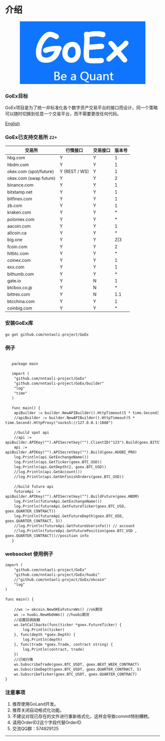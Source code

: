 # 介绍

<div align="center">
<img width="409" heigth="205" src="https://raw.githubusercontent.com/go-ex/go-ex.github.io/master/docs/.vuepress/public/goex.png"  alt="GoEx">
</div>

### GoEx目标
GoEx项目是为了统一并标准化各个数字资产交易平台的接口而设计，同一个策略可以随时切换到任意一个交易平台，而不需要更改任何代码。

[English](https://goex.top/guide/en/)

### GoEx已支持交易所 `22+`
| 交易所                 | 行情接口      | 交易接口 | 版本号 |
| ---------------------- | ------------- | -------- | ------ |
| hbg.com                | Y             | Y        | 1      |
| hbdm.com               | Y             | Y        | 1      |
| okex.com (spot/future) | Y (REST / WS) | Y        | 1      |
| okex.com (swap future) | Y             | Y        | 2      |
| binance.com            | Y             | Y        | 1      |
| bitstamp.net           | Y             | Y        | 1      |
| bitfinex.com           | Y             | Y        | 1      |
| zb.com                 | Y             | Y        | 1      |
| kraken.com             | Y             | Y        | *      |
| poloniex.com           | Y             | Y        | *      |
| aacoin.com             | Y             | Y        | 1      |
| allcoin.ca             | Y             | Y        | *      |
| big.one                | Y             | Y        | 2\|3   |
| fcoin.com              | Y             | Y        | 2      |
| hitbtc.com             | Y             | Y        | *      |
| coinex.com             | Y             | Y        | 1      |
| exx.com                | Y             | Y        | 1      |
| bithumb.com            | Y             | Y        | *      |
| gate.io                | Y             | N        | 1      |
| btcbox.co.jp           | Y             | N        | *      |
| bittrex.com            | Y             | N        | 1.1    |
| btcchina.com           | Y             | Y        | 1      |
| coinbig.com            | Y             | Y        | *      |

### 安装GoEx库  
``` go get github.com/nntaoli-project/GoEx ```

### 例子
```golang

   package main
   
   import (
   	"github.com/nntaoli-project/GoEx"
   	"github.com/nntaoli-project/GoEx/builder"
   	"log"
   	"time"
   )
   
   func main() {
   	apiBuilder := builder.NewAPIBuilder().HttpTimeout(5 * time.Second)
   	//apiBuilder := builder.NewAPIBuilder().HttpTimeout(5 * time.Second).HttpProxy("socks5://127.0.0.1:1080")
   	
   	//build spot api
   	//api := apiBuilder.APIKey("").APISecretkey("").ClientID("123").Build(goex.BITSTAMP)
   	api := apiBuilder.APIKey("").APISecretkey("").Build(goex.HUOBI_PRO)
   	log.Println(api.GetExchangeName())
   	log.Println(api.GetTicker(goex.BTC_USD))
   	log.Println(api.GetDepth(2, goex.BTC_USD))
   	//log.Println(api.GetAccount())
   	//log.Println(api.GetUnfinishOrders(goex.BTC_USD))
   
   	//build future api
   	futureApi := apiBuilder.APIKey("").APISecretkey("").BuildFuture(goex.HBDM)
   	log.Println(futureApi.GetExchangeName())
   	log.Println(futureApi.GetFutureTicker(goex.BTC_USD, goex.QUARTER_CONTRACT))
   	log.Println(futureApi.GetFutureDepth(goex.BTC_USD, goex.QUARTER_CONTRACT, 5))
   	//log.Println(futureApi.GetFutureUserinfo()) // account
   	//log.Println(futureApi.GetFuturePosition(goex.BTC_USD , goex.QUARTER_CONTRACT))//position info
   }

```

### websocket 使用例子
```golang
import (
	"github.com/nntaoli-project/GoEx"
	"github.com/nntaoli-project/GoEx/huobi"
	//"github.com/nntaoli-project/GoEx/okcoin"
	"log"
)

func main() {

	//ws := okcoin.NewOKExFutureWs() //ok期货
	ws := huobi.NewHbdmWs() //huobi期货
	//设置回调函数
	ws.SetCallbacks(func(ticker *goex.FutureTicker) {
		log.Println(ticker)
	}, func(depth *goex.Depth) {
		log.Println(depth)
	}, func(trade *goex.Trade, contract string) {
		log.Println(contract, trade)
	})
	//订阅行情
	ws.SubscribeTrade(goex.BTC_USDT, goex.NEXT_WEEK_CONTRACT)
	ws.SubscribeDepth(goex.BTC_USDT, goex.QUARTER_CONTRACT, 5)
	ws.SubscribeTicker(goex.BTC_USDT, goex.QUARTER_CONTRACT)
}  

```

### 注意事项
1. 推荐使用GoLand开发。
2. 推荐关闭自动格式化功能。
3. 不建议对现已存在的文件进行重新格式化，这样会导致commit特别糟糕。
4. 请用OrderID2这个字段代替OrderID
5. 交流QQ群：574829125
-----------------